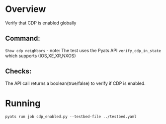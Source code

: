 # Overview

Verify that CDP is enabled globally

## Command:
  
`Show cdp neighbors` - note: The test uses the Pyats API `verify_cdp_in_state` which supports (IOS,XE,XR,NXOS)

## Checks:
The API call returns a boolean(true/false) to verify if CDP is enabled.


# Running

```
pyats run job cdp_enabled.py --testbed-file ../testbed.yaml